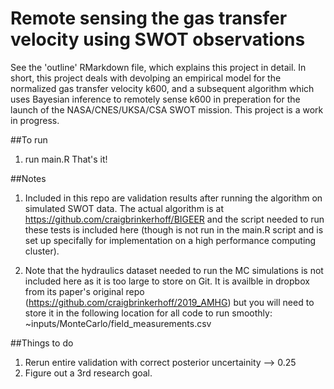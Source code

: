 # Remote sensing the gas transfer velocity using SWOT observations

See the 'outline' RMarkdown file, which explains this project in detail. In short, this project deals with devolping an empirical model for the normalized gas transfer velocity k600, and a subsequent algorithm which uses Bayesian inference to remotely sense k600 in preperation for the launch of the NASA/CNES/UKSA/CSA SWOT mission. This project is a work in progress.

##To run
1) run main.R
That's it!


##Notes
1) Included in this repo are validation results after running the algorithm on simulated SWOT data. The actual algorithm is at https://github.com/craigbrinkerhoff/BIGEER and the script needed to run these tests is included here (though is not run in the main.R script and is set up specifally for implementation on a high performance computing cluster).

2) Note that the hydraulics dataset needed to run the MC simulations is not included here as it is too large to store on Git. It is availble in dropbox from its paper's original repo (https://github.com/craigbrinkerhoff/2019_AMHG) but you will need to store it in the following location for all code to run smoothly: ~inputs/MonteCarlo/field_measurements.csv

##Things to do
1) Rerun entire validation with correct posterior uncertainity --> 0.25
2) Figure out a 3rd research goal.